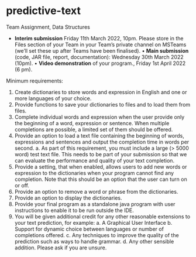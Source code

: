 # predictive-text
Team Assignment, Data Structures

* **Interim submission** Friday 11th March 2022, 10pm. Please store in the Files section of your Team in 
your Team’s private channel on MSTeams (we’ll set these up after Teams have been finalised).
• **Main submission** (code, JAR file, report, documentation): Wednesday 30th March 2022 (10pm).
• **Video demonstration** of your program., Friday 1st April 2022 (6 pm).

Minimum requirements:

1. Create dictionaries to store words and expression in English and one or more languages of your 
choice.
2. Provide functions to save your dictionaries to files and to load them from files.
3. Complete individual words and expression when the user provide only the beginning of a word, 
expression or sentence. When multiple completions are possible, a limited set of them should be 
offered.
4. Provide an option to load a text file containing the beginning of words, expressions and sentences
and output the completion time in words per second. 
a. As part of this requirement, you must include a large (> 5000 word) test text file. This needs 
to be part of your submission so that we can evaluate the performance and quality of your 
text completion.
5. Provide a setting, that when enabled, allows users to add new words or expression to the 
dictionaries when your program cannot find any completion. Note that this should be an option 
that the user can turn on or off.
6. Provide an option to remove a word or phrase from the dictionaries.
7. Provide an option to display the dictionaries.
8. Provide your final program as a standalone java program with user instructions to enable it to be 
run outside the IDE.
9. You will be given additional credit for any other reasonable extensions to your text prediction, for 
example:
  a. A Graphical User Interface
  b. Support for dynamic choice between languages or number of completions offered.
  c. Any techniques to improve the quality of the prediction such as ways to handle grammar.
  d. Any other sensible addition. Please ask if you are unsure.
